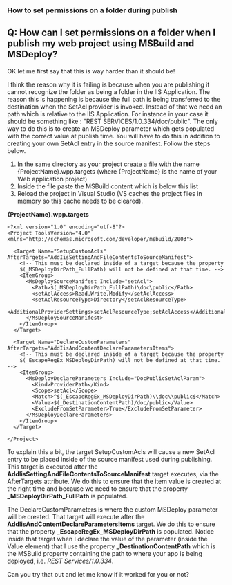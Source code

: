 <article class="docItem">
<article class="pageCenter">

# How to set permissions on a folder during publish

## Q: How can I set permissions on a folder when I publish my web project using MSBuild and MSDeploy?

OK let me first say that this is way harder than it should be!

I think the reason why it is failing is because when you are publishing it cannot recognize the folder as being a folder in the IIS Application. The reason this is happening is because the full path is being transferred to the destination when the SetAcl provider is invoked. Instead of that we need an path which is relative to the IIS Application. For instance in your case it should be something like : "REST SERVICES/1.0.334/doc/public". The only way to do this is to create an MSDeploy parameter which gets populated with the correct value at publish time. You will have to do this in addition to creating your own SetAcl entry in the source manifest. Follow the steps below.

 1. In the same directory as your project create a file with the name {ProjectName}.wpp.targets (where {ProjectName} is the name of your Web application project)
 2. Inside the file paste the MSBuild content which is below this list
 3. Reload the project in Visual Studio (VS caches the project files in memory so this cache needs to be cleared).

**{ProjectName}.wpp.targets**

    <?xml version="1.0" encoding="utf-8"?>
    <Project ToolsVersion="4.0" xmlns="http://schemas.microsoft.com/developer/msbuild/2003">
      
      <Target Name="SetupCustomAcls" AfterTargets="AddIisSettingAndFileContentsToSourceManifest">   
        <!-- This must be declared inside of a target because the property 
        $(_MSDeployDirPath_FullPath) will not be defined at that time. -->
        <ItemGroup>
          <MsDeploySourceManifest Include="setAcl">
            <Path>$(_MSDeployDirPath_FullPath)\doc\public</Path>
            <setAclAccess>Read,Write,Modify</setAclAccess>
            <setAclResourceType>Directory</setAclResourceType>
            <AdditionalProviderSettings>setAclResourceType;setAclAccess</AdditionalProviderSettings>
          </MsDeploySourceManifest>
        </ItemGroup>
      </Target>
    
      <Target Name="DeclareCustomParameters" AfterTargets="AddIisAndContentDeclareParametersItems">
        <!-- This must be declared inside of a target because the property 
        $(_EscapeRegEx_MSDeployDirPath) will not be defined at that time. -->
        <ItemGroup>
          <MsDeployDeclareParameters Include="DocPublicSetAclParam">
            <Kind>ProviderPath</Kind>
            <Scope>setAcl</Scope>
            <Match>^$(_EscapeRegEx_MSDeployDirPath)\\doc\\public$</Match>
            <Value>$(_DestinationContentPath)/doc/public</Value>
            <ExcludeFromSetParameter>True</ExcludeFromSetParameter>
          </MsDeployDeclareParameters>
        </ItemGroup>
      </Target>
      
    </Project>

To explain this a bit, the target SetupCustomAcls will cause a new SetAcl entry to be placed inside of the source manifest used during publishing. This target is executed after the **AddIisSettingAndFileContentsToSourceManifest** target executes, via the AfterTargets attribute. We do this to ensure that the item value is created at the right time and because we need to ensure that the property **_MSDeployDirPath_FullPath** is populated.

The DeclareCustomParameters is where the custom MSDeploy parameter will be created. That target will execute after the **AddIisAndContentDeclareParametersItems** target. We do this to ensure that the property **_EscapeRegEx_MSDeployDirPath** is populated. Notice inside that target when I declare the value of the parameter (inside the Value element) that I use the property **_DestinationContentPath** which is the MSBuild property containing the path to where your app is being deployed, i.e. *REST Services/1.0.334*.

Can you try that out and let me know if it worked for you or not?

</article>
</article>